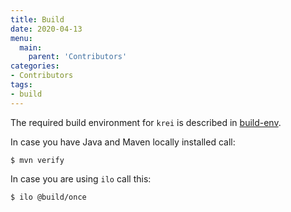 ```yaml
---
title: Build
date: 2020-04-13
menu:
  main:
    parent: 'Contributors'
categories:
- Contributors
tags:
- build
---
```


The required build environment for `krei` is described in [build-env](../build-env).

In case you have Java and Maven locally installed call:

```shell script
$ mvn verify
```

In case you are using `ilo` call this:

```shell script
$ ilo @build/once
```
